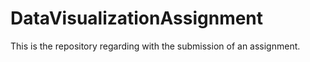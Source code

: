 # DataVisualizationAssignment
This is the repository regarding with the submission of an assignment.
